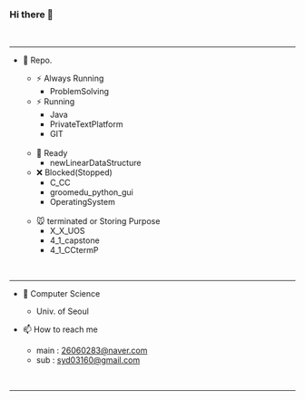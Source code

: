 ### Hi there 👋

<br>

---

- 🤔 Repo.
    - ⚡ Always Running
        - ProblemSolving
    - ⚡ Running
        - Java
        - PrivateTextPlatform
        - GIT

    <br>

    - 🔺 Ready
        - newLinearDataStructure
    - ❌ Blocked(Stopped)
        - C_CC
        - groomedu_python_gui
        - OperatingSystem
    
    <br>

    - 🐭 terminated or Storing Purpose
        - X_X_UOS
        - 4_1_capstone
        - 4_1_CCtermP

<br>

---

- 🏫 Computer Science
    - Univ. of Seoul

- 📫 How to reach me
    - main : 26060283@naver.com
    - sub  : syd03160@gmail.com

<br>

---
<!--
**ssorry123/ssorry123** is a ✨ _special_ ✨ repository because its `README.md` (this file) appears on your GitHub profile.

Here are some ideas to get you started:

- 🔭 I’m currently working on ...
- 🌱 I’m currently learning ...
- 👯 I’m looking to collaborate on ...
- 🤔 I’m looking for help with ...
- 💬 Ask me about ...

- 😄 Pronouns: ...
- ⚡ Fun fact: ...
-->
